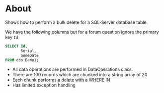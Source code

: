 ﻿# About

Shows how to perform a bulk delete for a SQL-Server database table.

We have the following columns but for a forum question ignore the primary key `Id`

```sql
SELECT Id,
       Serial,
       SomeDate
FROM dbo.Demo1;
```

- All data operations are performed in DataOperations class.
- There are 100 records which are chunked into a string array of 20
- Each chunk performs a delete with a WHERE IN
- Has limited exception handling
